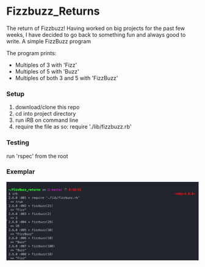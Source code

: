 # Fizzbuzz_Returns
The return of Fizzbuzz!
Having worked on big projects for the past few weeks, I have decided to go back to something fun and always good to write.
A simple FizzBuzz program


The program prints:

* Multiples of 3 with 'Fizz'
* Multiples of 5 with 'Buzz'
* Multiples of both 3 and 5 with 'FizzBuzz'

### Setup

1. download/clone this repo
2. cd into project directory
3. run iRB on command line
4. require the file as so: require './lib/fizzbuzz.rb'

### Testing

run 'rspec' from the root

### Exemplar
![fizzbuzz in command line](./fizzbuzz_returns.png)
